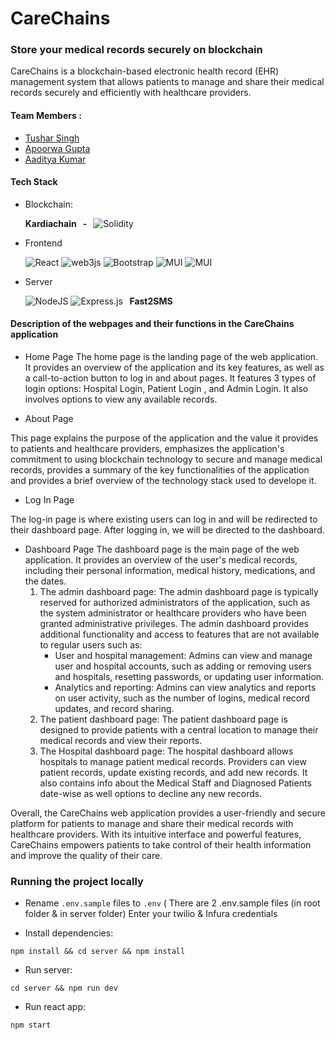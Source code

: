 
# CareChains
<h3> Store your medical records securely on blockchain </h3>
CareChains is a blockchain-based electronic health record (EHR) management system that allows patients  to manage and share their medical records securely and efficiently with healthcare providers. 
 

#### Team Members :
- [Tushar Singh](https://github.com/apoorwagupta)
- [Apoorwa Gupta](https://github.com/tusharsgh)
- [Aaditya Kumar](https://github.com/Aniruddha-Shriwant)

#### Tech Stack
- Blockchain: 

  <b>Kardiachain &nbsp; - &nbsp; </b><img alt="Solidity" src="https://img.shields.io/badge/Solidity-e6e6e6?style=for-the-badge&logo=solidity&logoColor=black"/>

- Frontend


  <img alt="React" src="https://img.shields.io/badge/react%20-%2320232a.svg?&style=for-the-badge&logo=react&logoColor=%2361DAFB"/> <img alt="web3js" src="https://img.shields.io/badge/web3.js-F16822?style=for-the-badge&logo=web3.js&logoColor=white"/> <img alt="Bootstrap" src="https://img.shields.io/badge/bootstrap%20-%23563D7C.svg?&style=for-the-badge&logo=bootstrap&logoColor=white"/> <img alt="MUI" src="https://img.shields.io/badge/Material%20UI-007FFF?style=for-the-badge&logo=mui&logoColor=white"/> <img alt="MUI" src="https://img.shields.io/badge/styled--components-DB7093?style=for-the-badge&logo=styled-components&logoColor=white"/>

- Server


  <img alt="NodeJS" src="https://img.shields.io/badge/node.js%20-%2343853D.svg?&style=for-the-badge&logo=node.js&logoColor=white"/> <img alt="Express.js" src="https://img.shields.io/badge/express.js%20-%23404d59.svg?&style=for-the-badge"/>
  <b>&nbsp; Fast2SMS &nbsp;</b>

#### Description of the webpages and their functions in the CareChains application
- Home Page
The home page is the landing page of the web application. It provides an overview of the application and its key features, as well as a call-to-action button to log in and about pages. It features 3 types of login options: Hospital Login, Patient Login , and Admin Login. It also involves options to view any available records.

- About Page 

This  page explains the purpose of the application and the value it provides to patients and healthcare providers, emphasizes the application's commitment to using blockchain technology to secure and manage medical records, provides a summary of the key functionalities of the application and provides a brief overview of the technology stack used to develope it.

- Log In Page

The log-in page is where existing users can log in and will be redirected to their dashboard page. 
After logging in, we will be directed to the dashboard.

- Dashboard Page
The dashboard page is the main page of the web application. It provides an overview of the user's medical records, including their personal information, medical history, medications, and the dates.
  1. The admin dashboard page: The admin dashboard page is typically reserved for authorized administrators of the application, such as the system administrator or healthcare providers who have been granted administrative privileges. The admin dashboard provides additional functionality and access to features that are not available to regular users such as:
      * User and hospital management: Admins can view and manage user and hospital accounts, such as adding or removing users and hospitals, resetting passwords, or updating user information.
      * Analytics and reporting: Admins can view analytics and reports on user activity, such as the number of logins, medical record updates, and record sharing. 
  2. The patient dashboard page: The patient dashboard page is designed to provide patients with a central location to manage their medical records and view their reports. 
  3. The Hospital dashboard page: The hospital dashboard allows hospitals to manage patient medical records. Providers can view patient records, update existing records, and add new records. It also contains info about the Medical Staff and Diagnosed Patients date-wise as well options to decline any new records.


Overall, the CareChains web application provides a user-friendly and secure platform for patients to manage and share their medical records with healthcare providers. With its intuitive interface and powerful features, CareChains empowers patients to take control of their health information and improve the quality of their care.







### Running the project locally

- Rename ```.env.sample``` files to ```.env```
  ( There are 2 .env.sample files (in root folder & in server folder)
  Enter your twilio & Infura credentials
  
- Install dependencies:
```
npm install && cd server && npm install
```

- Run server:
```
cd server && npm run dev
```

- Run react app:
```
npm start
```


